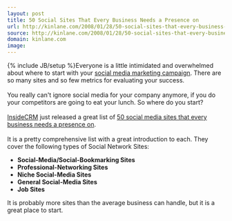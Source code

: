 ```yaml
---
layout: post
title: 50 Social Sites That Every Business Needs a Presence on
url: http://kinlane.com/2008/01/28/50-social-sites-that-every-business-needs-a-presence-on/
source: http://kinlane.com/2008/01/28/50-social-sites-that-every-business-needs-a-presence-on/
domain: kinlane.com
image: 
---
```

{% include JB/setup %}Everyone is a little intimidated and overwhelmed about where to start with your <a href="http://www.socialmediasquad.com/">social media marketing campaign</a>. There are so many sites and so few metrics for evaluating your success.<br />
<br />
You really can't ignore social media for your company anymore, if you do your competitors are going to eat your lunch. So where do you start?<br />
<br />
<a href="http://www.insidecrm.com/">InsideCRM</a> just released a great list of <a href="http://www.insidecrm.com/features/50-social-sites-012808/">50 social media sites that every business needs a presence on</a>.<br />
<br />
It is a pretty comprehensive list with a great introduction to each. They cover the following types of Social Network Sites:<strong><br /></strong>
<ul class="mainlist">
     <li>
          <strong><span class="c1">Social-Media/Social-Bookmarking Sites</span></strong>
     </li>
     <li>
          <strong><span class="c1">Professional-Networking Sites</span></strong>
     </li>
     <li>
          <strong><span class="c1">Niche Social-Media Sites</span></strong>
     </li>
     <li>
          <strong><span class="c1">General Social-Media Sites</span></strong>
     </li>
     <li>
          <strong><span class="c1">Job Sites</span></strong>
     </li>
</ul>It is probably more sites than the average business can handle, but it is a great place to start.